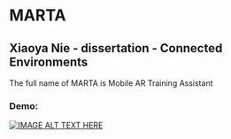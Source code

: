 # MARTA

## Xiaoya Nie - dissertation - Connected Environments

The full name of MARTA is Mobile AR Training Assistant

### Demo:

[![IMAGE ALT TEXT HERE](https://img.youtube.com/vi/1looVcDf3PE/0.jpg)  ](https://www.youtube.com/watch?v=1looVcDf3PE&t)
